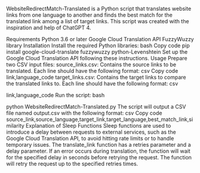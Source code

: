 WebsiteRedirectMatch-Translated is a Python script that translates website links from one language to another and finds the best match for the translated link among a list of target links. This script was created with the inspiration and help of ChatGPT 4.

Requirements
Python 3.6 or later
Google Cloud Translation API
FuzzyWuzzy library
Installation
Install the required Python libraries:
bash
Copy code
pip install google-cloud-translate fuzzywuzzy python-Levenshtein
Set up the Google Cloud Translation API following these instructions.
Usage
Prepare two CSV input files:
source_links.csv: Contains the source links to be translated. Each line should have the following format:
csv
Copy code
link,language_code
target_links.csv: Contains the target links to compare the translated links to. Each line should have the following format:
csv

link,language_code
Run the script:
bash

python WebsiteRedirectMatch-Translated.py
The script will output a CSV file named output.csv with the following format:
csv
Copy code
source_link,source_language,target_link,target_language,best_match_link,similarity
Explanation of Sleep Functions
Sleep functions are used to introduce a delay between requests to external services, such as the Google Cloud Translation API, to avoid hitting rate limits or to handle temporary issues. The translate_link function has a retries parameter and a delay parameter. If an error occurs during translation, the function will wait for the specified delay in seconds before retrying the request. The function will retry the request up to the specified retries times.

